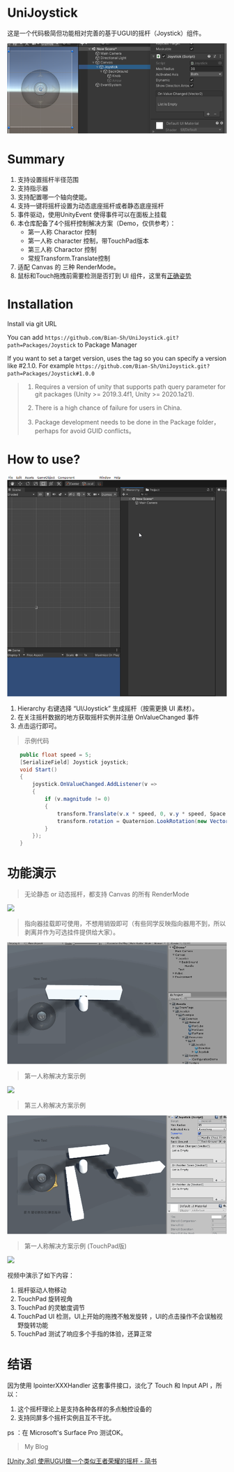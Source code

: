 # UniJoystick

这是一个代码极简但功能相对完善的基于UGUI的摇杆（Joystick）组件。

![](./Images/joystick.png)

# Summary

1. 支持设置摇杆半径范围
2. 支持指示器
3. 支持配置哪一个轴向使能。
4. 支持一键将摇杆设置为动态底座摇杆或者静态底座摇杆
5. 事件驱动，使用UnityEvent 使得事件可以在面板上挂载
6. 本仓库配备了4个摇杆控制解决方案（Demo，仅供参考）：
   * 第一人称 Charactor 控制
   * 第一人称 character 控制，带TouchPad版本
   * 第三人称 Charactor 控制
   * 常规Transform.Translate控制
7. 适配 Canvas 的 三种 RenderMode。
8. 鼠标和Touch拖拽前需要检测是否打到 UI 组件，这里有[正确姿势](https://github.com/Bian-Sh/UniJoystick/blob/master/Assets/Joystick/Scripts/InputExtension.cs)

# Installation

Install via git URL

You can add `https://github.com/Bian-Sh/UniJoystick.git?path=Packages/Joystick` to Package Manager

If you want to set a target version, uses the tag so you can specify a version like #2.1.0. For example `https://github.com/Bian-Sh/UniJoystick.git?path=Packages/Joystick#1.0.0`

> 1. Requires a version of unity that supports path query parameter for git packages (Unity >= 2019.3.4f1, Unity >= 2020.1a21).
> 
> 2. There is a high chance of failure for users in China.
> 
> 3. Package development needs to be done in the Package folder，perhaps for avoid GUID conflicts。

# How to use?

![](./Images/addjoystick.gif)

1. Hierarchy 右键选择 “UI/Joystick” 生成摇杆（按需更换 UI 素材）。
2. 在关注摇杆数据的地方获取摇杆实例并注册 OnValueChanged 事件
3. 点击运行即可。

> 示例代码

```csharp
    public float speed = 5;
    [SerializeField] Joystick joystick;
    void Start()
    {
        joystick.OnValueChanged.AddListener(v =>
        {
            if (v.magnitude != 0)
            {
                transform.Translate(v.x * speed, 0, v.y * speed, Space.World);
                transform.rotation = Quaternion.LookRotation(new Vector3(v.x, 0, v.y));
            }
        });
    }
```

# 功能演示

> 无论静态 or 动态摇杆，都支持 Canvas 的所有 RenderMode

![](./Images/CanvasRenderMode.gif)

> 指向器挂载即可使用，不想用销毁即可（有些同学反映指向器用不到，所以剥离并作为可选挂件提供给大家）。

![](./Images/DirectionArrow.gif)

> 第一人称解决方案示例

![](./Images/FirstPersonSolution.gif)

> 第三人称解决方案示例

![](./Images/ThirdPersonSolution.gif)

> 第一人称解决方案示例 (TouchPad版)

![](./Images/FirstPersonSolution-touchpad.gif)

视频中演示了如下内容：

1. 摇杆驱动人物移动
2. TouchPad 旋转视角
3. TouchPad 的灵敏度调节
4. TouchPad UI 检测，UI上开始的拖拽不触发旋转 ，UI的点击操作不会误触视野旋转功能
5. TouchPad 测试了响应多个手指的体验，还算正常

# 结语

因为使用 IpointerXXXHandler 这套事件接口，淡化了 Touch 和 Input API ，所以：

1. 这个摇杆理论上是支持各种各样的多点触控设备的
2. 支持同屏多个摇杆实例且互不干扰。

ps ：在 Microsoft's Surface Pro 测试OK。

> My Blog

[[Unity 3d] 使用UGUI做一个类似王者荣耀的摇杆 - 简书]( https://www.jianshu.com/p/2b2cdccafef4)
